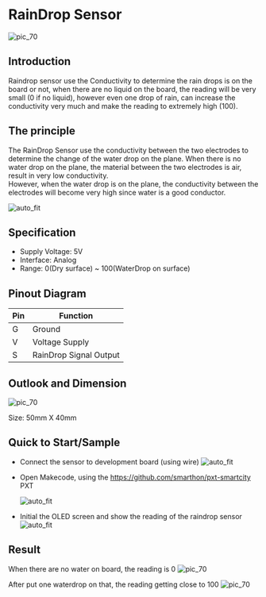 # RainDrop Sensor

![pic_70](images/RainDrop_Sensor_0.jpg)
## Introduction
Raindrop sensor use the Conductivity to determine the rain drops is on the board or not, when there are no liquid on the board, the reading will be very small (0 if no liquid), however even one drop of rain, can increase the conductivity very much and make the reading to extremely high (100). 
<P>


## The principle
The RainDrop Sensor use the conductivity between the two electrodes to determine the change of the water drop on the plane. When there is no water drop on the plane, the material between the two electrodes is air, result in very low conductivity.<BR> However, when the water drop is on the plane, the conductivity between the electrodes will become very high since water is a good conductor.  <P>
![auto_fit](images/RainDrop_Sensor_1.png)


## Specification 
* Supply Voltage: 5V
* Interface: Analog
* Range: 0(Dry surface) ~ 100(WaterDrop on surface)

## Pinout Diagram

|Pin|Function|
|--|--|
|G|Ground|
|V|Voltage Supply|
|S|RainDrop Signal Output|

## Outlook and Dimension
![pic_70](images/RainDrop_Sensor_2.png)

Size: 50mm X 40mm

## Quick to Start/Sample

* Connect the sensor to development board (using wire)
![auto_fit](images/RainDrop_Sensor_3.png)<P>

* Open Makecode, using the https://github.com/smarthon/pxt-smartcity PXT <P>
![auto_fit](images/RainDrop_Sensor_4.png)<P>

* Initial the OLED screen and show the reading of the raindrop sensor
![auto_fit](images/RainDrop_Sensor_5.png)

## Result

When there are no water on board, the reading is 0
![pic_70](images/RainDrop_Sensor_6.jpg)

After put one waterdrop on that, the reading getting close to 100
![pic_70](images/RainDrop_Sensor_7.jpg)

